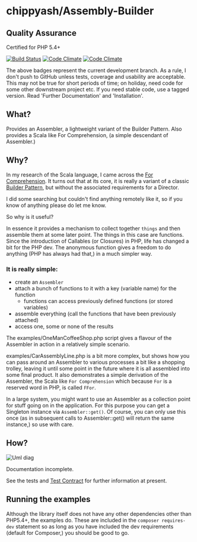 # chippyash/Assembly-Builder

## Quality Assurance

Certified for PHP 5.4+

[![Build Status](https://travis-ci.org/chippyash/Assembler-Builder-Pattern.svg?branch=master)](https://travis-ci.org/chippyash/Assembler-Builder-Pattern)
[![Code Climate](https://codeclimate.com/github/chippyash/Assembler-Builder-Pattern/badges/gpa.svg)](https://codeclimate.com/github/chippyash/Assembler-Builder-Pattern)
[![Code Climate](https://codeclimate.com/github/chippyash/Assembler-Builder-Pattern/badges/gpa.svg)](https://codeclimate.com/github/chippyash/Assembler-Builder-Pattern)

The above badges represent the current development branch.  As a rule, I don't push
 to GitHub unless tests, coverage and usability are acceptable.  This may not be
 true for short periods of time; on holiday, need code for some other downstream
 project etc.  If you need stable code, use a tagged version. Read 'Further Documentation'
 and 'Installation'.
 
## What?

Provides an Assembler, a lightweight variant of the Builder Pattern.  Also provides a
Scala like For Comprehension, (a simple descendant of Assembler.)

## Why?

In my research of the Scala language, I came across the [For Comprehension](http://the-matrix.github.io/php/a-functional-for-comprehension/).
 It turns out that at its core, it is really a variant of a classic [Builder Pattern](https://github.com/chippyash/Builder-Pattern),
 but without the associated requirements for a Director.
 
I did some searching but couldn't find anything remotely like it, so if you know of anything
please do let me know.  

So why is it useful?

In essence it provides a mechanism to collect together `things` and then assemble them
 at some later point. The things in this case are functions.  Since the introduction
 of Callables (or Closures) in PHP, life has changed a bit for the PHP dev. The 
 anonymous function gives a freedom to do anything (PHP has always had that,) in a much
 simpler way.
 
### It is really simple:

- create an `Assembler`
- attach a bunch of functions to it with a key (variable name) for the function
    - functions can access previously defined functions (or stored variables)
- assemble everything (call the functions that have been previously attached)
- access one, some or none of the results

The examples/OneManCoffeeShop.php script gives a flavour of the Assembler in action in a 
relatively simple scenario.

examples/CarAssemblyLine.php is a bit more complex, but shows how you can pass around
an Assembler to various processes a bit like a shopping trolley, leaving it until some
point in the future where it is all assembled into some final product.  It also demonstrates
a simple derivation of the Assembler, the Scala like `For Comprehension` which because
`For` is a reserved word in PHP, is called `FFor`.

In a large system, you might want to use an Assembler as a collection point for stuff
going on in the application.  For this purpose you can get a Singleton instance via
`Assembler::get()`. Of course, you can only use this once (as in subsequent calls to
Assembler::get() will return the same instance,) so use with care. 

## How?

![Uml diag](https://github.com/chippyash/Assembly-Builder/blob/master/docs/uml.png)

Documentation incomplete.

See the tests and [Test Contract](https://github.com/chippyash/Assembly-Builder/blob/master/docs/Test-Contract.md)
 for further information at present.

## Running the examples

Although the library itself does not have any other dependencies other than PHP5.4+, 
the examples do.  These are included in the `composer requires-dev` statement so as
long as you have included the dev requirements (default for Composer,) you should be 
good to go.
